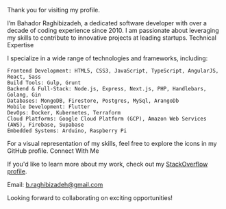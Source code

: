 Thank you for visiting my profile.

I’m Bahador Raghibizadeh, a dedicated software developer with over a decade of coding experience since 2010. I am passionate about leveraging my skills to contribute to innovative projects at leading startups.
Technical Expertise

I specialize in a wide range of technologies and frameworks, including:

    Frontend Development: HTML5, CSS3, JavaScript, TypeScript, AngularJS, React, Sass
    Build Tools: Gulp, Grunt
    Backend & Full-Stack: Node.js, Express, Next.js, PHP, Handlebars, Golang, Gin
    Databases: MongoDB, Firestore, Postgres, MySql, ArangoDb
    Mobile Development: Flutter
    DevOps: Docker, Kubernetes, Terraform
    Cloud Platforms: Google Cloud Platform (GCP), Amazon Web Services (AWS), Firebase, Supabase
    Embedded Systems: Arduino, Raspberry Pi

For a visual representation of my skills, feel free to explore the icons in my GitHub profile.
Connect With Me

If you'd like to learn more about my work, check out my [StackOverflow profile](https://stackoverflow.com/users/5385135/bahador-raghibizadeh).

Email: b.raghibizadeh@gmail.com

Looking forward to collaborating on exciting opportunities!
